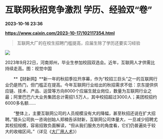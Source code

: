 # 互联网秋招竞争激烈 学历、经验双“卷”

**2023-10-16 23:36**

**https://www.caixin.com/2023-10-17/102117354.html**

> 互联网大厂的在校生招聘门槛提高，应届生除了学历还要实习经验

  

![](https://img.caixin.com/2023-10-16/169746923685123_840_560.jpg)

2023年9月22日，河南郑州，毕业生参加校园双选会。近年，互联网人才供需比持续走高。图：视觉中国

  

　　**【财新网】**新一年的秋招季拉开序幕，作为“校招三巨头”之一的互联网行业仍是热门，但门槛正在提高。今年互联网行业给出的秋招需求不低：京东提供供应链、技术、产品、运营等方向8000个应届生就业岗位，数量为互联网行业之最；阿里巴巴六大业务集团总计需招1.5万人，其中校招超过3000人；美团校招约6000多名额……

　　“整体上，主要互联网公司的人员规模没有大的降幅，甚至秋招还说在扩大招聘。”猎头公司执一咨询创始人郑楠告诉财新，互联网公司体量大，一旦减少招聘尤其校招规模，容易招致负面解读，“但从我们服务方的角度看，它们仍普遍处于较大的收缩区间。”（详见《[大厂用人术](https://weekly.caixin.com/2023-10-14/102116768.html)》）